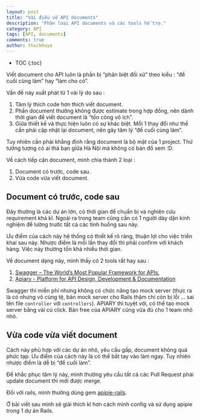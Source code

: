 ```yaml
---
layout: post
title: "Vài điều về API documents"
description: "Phân loại API documents và các tools hỗ trợ."
category: API
tags: [API, documents]
comments: true
author: thuckhuya
---
```

* TOC
{:toc}

Viết document cho API luôn là phần bị “phân biệt đối xử” theo kiểu : “để cuối cùng làm” hay “làm cho có”. 

Vấn đề này xuất phát từ 1 vài lý do sau : 

1. Tâm lý thích code hơn thích viết document. 
2. Phần document thường không được estimate trong hợp đồng, nên dành thời gian để viết document là “tốn công vô ích”. 
3. Giữa thiết kế và thực hiện luôn có sự khác biệt. Mỗi 1 thay đổi như thế cần phải cập nhật lại document, nên gây tâm lý “để cuối cùng làm”.

Tuy nhiên cần phải khẳng định rằng document là bộ mặt của 1 project. Thử tưởng tượng có ai thả bạn giữa Hà Nội mà không có bản đồ xem :D. 

Về cách tiếp cận document, mình chia thành 2 loại : 

1. Document có trước, code sau. 
2. Vừa code vừa viết document. 

<!-- more -->

## Document có trước, code sau

Đây thường là các dự án lớn, có thời gian để chuẩn bị và nghiên cứu requirement khá kĩ. Ngoài ra trong team cũng cần có 1 người dày dặn kinh nghiệm để lường trước tất cả các tình huống sau này. 

Ưu điểm của cách này hệ thống có thiết kế rõ ràng, thuận lợi cho việc triển khai sau này. 
Nhược điểm là mỗi lần thay đổi thì phải confirm với khách hàng. Việc này thường tốn khá nhiều thời gian. 

Về document dạng này, mình thấy có 2 tools rất hay sau : 

1. [Swagger – The World’s Most Popular Framework for APIs.](http://swagger.io/)
2. [Apiary - Platform for API Design, Development & Documentation](https://apiary.io/) 

Swagger thì miễn phí nhưng không có chức năng tạo mock server (thực ra là có nhưng vô cùng tệ, bản mock server cho Rails thậm chí còn bị lỗi ... sai tên file `controller` với `controllers`). APIARY thì tuyệt vời, có thể tạo mock server bằng vài cú click. Bản free của APIARY cũng vừa đủ cho 1 team nhỏ nhỏ. 

## Vừa code vừa viết document

Cách này phù hợp với các dự án nhỏ, yêu cầu gấp, document không quá phức tạp. Ưu điểm của cách này là có thể bắt tay vào làm ngay. Tuy nhiên nhược điểm là dễ bị “để cuối làm”. 

Để khắc phục tâm lý này, mình thường yêu cầu tất cả các Pull Request phải update document thì mới được merge.

Đối với rails, mình thường dùng gem [apipie-rails](https://github.com/Apipie/apipie-rails).

Ở bài viết sau mình sẽ giải thích kĩ hơn cách mình config và sử dụng apipie trong 1 dự án Rails. 

